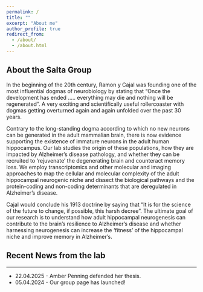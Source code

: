 ```yaml
---
permalink: /
title: ""
excerpt: "About me"
author_profile: true
redirect_from: 
  - /about/
  - /about.html
---
```


## About the Salta Group

In the beginning of the 20th century, Ramon y Cajal was founding one of the most influential dogmas of neurobiology by stating that “Once the development has ended ….. everything may die and nothing will be regenerated”. A very exciting and scientifically useful rollercoaster with dogmas getting overturned again and again unfolded over the past 30 years. 

Contrary to the long-standing dogma according to which no new neurons can be generated in the adult mammalian brain, there is now evidence supporting the existence of immature neurons in the adult human hippocampus. Our lab studies the origin of these populations, how they are impacted by Alzheimer’s disease pathology, and whether they can be recruited to ‘rejuvenate’ the degenerating brain and counteract memory loss.
We employ transcriptomics and other molecular and imaging approaches to map the cellular and molecular complexity of the adult hippocampal neurogenic niche and dissect the biological pathways and the protein-coding and non-coding determinants that are deregulated in Alzheimer’s disease.

Cajal would conclude his 1913 doctrine by saying that “It is for the science of the future to change, if possible, this harsh decree”. The ultimate goal of our research is to understand how adult hippocampal neurogenesis can contribute to the brain’s resilience to Alzheimer’s disease and whether harnessing neurogenesis can increase the ‘fitness’ of the hippocampal niche and improve memory in Alzheimer’s.


## Recent News from the lab
------
* 22.04.2025 - Amber Penning defended her thesis.
* 05.04.2024 - Our group page has launched!
